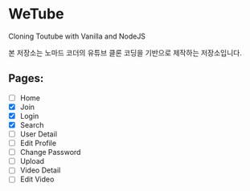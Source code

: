 # WeTube

Cloning Toutube with Vanilla and NodeJS

본 저장소는 노마드 코더의 유튜브 클론 코딩을 기반으로 제작하는 저장소입니다.

## Pages:

- [ ] Home
- [x] Join
- [x] Login
- [x] Search
- [ ] User Detail
- [ ] Edit Profile
- [ ] Change Password
- [ ] Upload
- [ ] Video Detail
- [ ] Edit Video